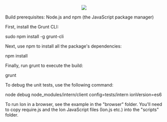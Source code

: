 <p align="center">
 <a title="" href="https://api.travis-ci.org/amzn/ion-js.svg?branch=master">
 <img src="https://api.travis-ci.org/amzn/ion-js.svg?branch=master"/>
 </a>
</p>


Build prerequisites: Node.js and npm (the JavaScript package manager)

First, install the Grunt CLI:

 sudo npm install -g grunt-cli

Next, use npm to install all the package's dependencies:

 npm install

Finally, run grunt to execute the build:

 grunt

To debug the unit tests, use the following command:

 node debug node_modules/intern/client config=tests/intern ionVersion=es6

To run Ion in a browser, see the example in the "browser" folder. You'll need to copy require.js and the Ion JavaScript files (Ion.js etc.) into the "scripts" folder.
